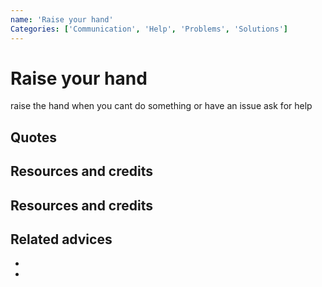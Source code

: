 ```yaml
---
name: 'Raise your hand'
Categories: ['Communication', 'Help', 'Problems', 'Solutions']
---
```

# Raise your hand

raise the hand when you cant do something or have an issue
ask for help

## Quotes

## Resources and credits


## Resources and credits


## Related advices

- []()
- [](../Question%20what%20you%20don't%20understand/index.md)
